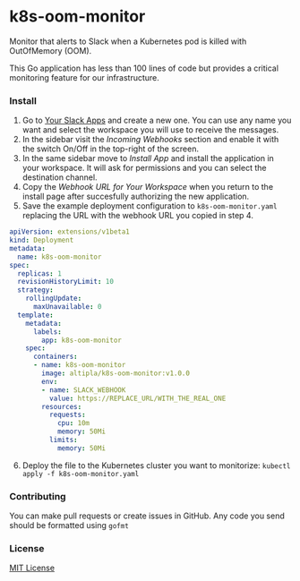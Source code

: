 
# k8s-oom-monitor

Monitor that alerts to Slack when a Kubernetes pod is killed with OutOfMemory (OOM).

This Go application has less than 100 lines of code but provides a critical monitoring feature for our infrastructure.


### Install

1. Go to [Your Slack Apps](https://api.slack.com/apps) and create a new one. You can use any name you want and select the workspace you will use to receive the messages.
2. In the sidebar visit the _Incoming Webhooks_ section and enable it with the switch On/Off in the top-right of the screen.
3. In the same sidebar move to _Install App_ and install the application in your workspace. It will ask for permissions and you can select the destination channel.
4. Copy the _Webhook URL for Your Workspace_ when you return to the install page after succesfully authorizing the new application.
5. Save the example deployment configuration to `k8s-oom-monitor.yaml` replacing the URL with the webhook URL you copied in step 4.

```yaml
apiVersion: extensions/v1beta1
kind: Deployment
metadata:
  name: k8s-oom-monitor
spec:
  replicas: 1
  revisionHistoryLimit: 10
  strategy:
    rollingUpdate:
      maxUnavailable: 0
  template:
    metadata:
      labels:
        app: k8s-oom-monitor
    spec:
      containers:
      - name: k8s-oom-monitor
        image: altipla/k8s-oom-monitor:v1.0.0
        env:
        - name: SLACK_WEBHOOK
          value: https://REPLACE_URL/WITH_THE_REAL_ONE
        resources:
          requests:
            cpu: 10m
            memory: 50Mi
          limits:
            memory: 50Mi
```

6. Deploy the file to the Kubernetes cluster you want to monitorize: `kubectl apply -f k8s-oom-monitor.yaml`


### Contributing

You can make pull requests or create issues in GitHub. Any code you send should be formatted using `gofmt`


### License

[MIT License](LICENSE)
